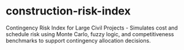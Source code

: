 # construction-risk-index
Contingency Risk Index for Large Civil Projects - Simulates cost and schedule risk using Monte Carlo, fuzzy logic, and competitiveness benchmarks to support contingency allocation decisions.
